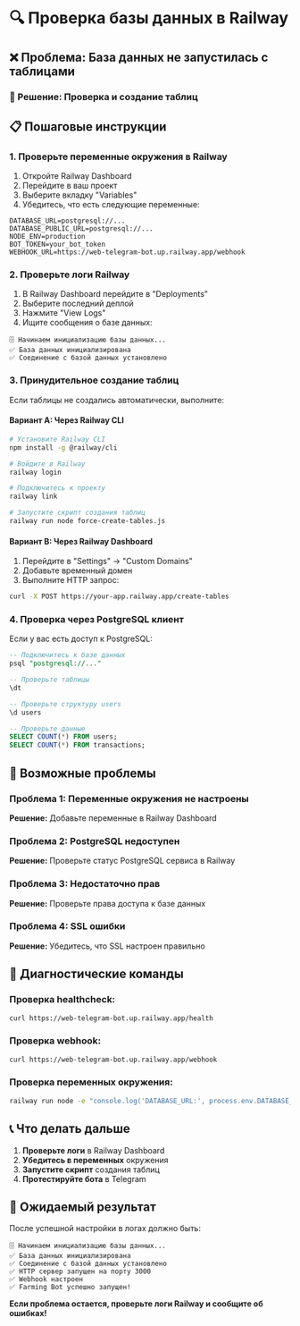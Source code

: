 # 🔍 Проверка базы данных в Railway

## ❌ Проблема: База данных не запустилась с таблицами

### 🔧 Решение: Проверка и создание таблиц

## 📋 Пошаговые инструкции

### 1. **Проверьте переменные окружения в Railway**

1. Откройте Railway Dashboard
2. Перейдите в ваш проект
3. Выберите вкладку "Variables"
4. Убедитесь, что есть следующие переменные:

```env
DATABASE_URL=postgresql://...
DATABASE_PUBLIC_URL=postgresql://...
NODE_ENV=production
BOT_TOKEN=your_bot_token
WEBHOOK_URL=https://web-telegram-bot.up.railway.app/webhook
```

### 2. **Проверьте логи Railway**

1. В Railway Dashboard перейдите в "Deployments"
2. Выберите последний деплой
3. Нажмите "View Logs"
4. Ищите сообщения о базе данных:

```
🗄️ Начинаем инициализацию базы данных...
✅ База данных инициализирована
✅ Соединение с базой данных установлено
```

### 3. **Принудительное создание таблиц**

Если таблицы не создались автоматически, выполните:

#### Вариант A: Через Railway CLI
```bash
# Установите Railway CLI
npm install -g @railway/cli

# Войдите в Railway
railway login

# Подключитесь к проекту
railway link

# Запустите скрипт создания таблиц
railway run node force-create-tables.js
```

#### Вариант B: Через Railway Dashboard
1. Перейдите в "Settings" → "Custom Domains"
2. Добавьте временный домен
3. Выполните HTTP запрос:
```bash
curl -X POST https://your-app.railway.app/create-tables
```

### 4. **Проверка через PostgreSQL клиент**

Если у вас есть доступ к PostgreSQL:

```sql
-- Подключитесь к базе данных
psql "postgresql://..."

-- Проверьте таблицы
\dt

-- Проверьте структуру users
\d users

-- Проверьте данные
SELECT COUNT(*) FROM users;
SELECT COUNT(*) FROM transactions;
```

## 🚨 Возможные проблемы

### **Проблема 1: Переменные окружения не настроены**
**Решение:** Добавьте переменные в Railway Dashboard

### **Проблема 2: PostgreSQL недоступен**
**Решение:** Проверьте статус PostgreSQL сервиса в Railway

### **Проблема 3: Недостаточно прав**
**Решение:** Проверьте права доступа к базе данных

### **Проблема 4: SSL ошибки**
**Решение:** Убедитесь, что SSL настроен правильно

## 🔧 Диагностические команды

### **Проверка healthcheck:**
```bash
curl https://web-telegram-bot.up.railway.app/health
```

### **Проверка webhook:**
```bash
curl https://web-telegram-bot.up.railway.app/webhook
```

### **Проверка переменных окружения:**
```bash
railway run node -e "console.log('DATABASE_URL:', process.env.DATABASE_URL ? 'OK' : 'MISSING')"
```

## 📞 Что делать дальше

1. **Проверьте логи** в Railway Dashboard
2. **Убедитесь в переменных** окружения
3. **Запустите скрипт** создания таблиц
4. **Протестируйте бота** в Telegram

## 🎯 Ожидаемый результат

После успешной настройки в логах должно быть:
```
🗄️ Начинаем инициализацию базы данных...
✅ База данных инициализирована
✅ Соединение с базой данных установлено
✅ HTTP сервер запущен на порту 3000
✅ Webhook настроен
✅ Farming Bot успешно запущен!
```

**Если проблема остается, проверьте логи Railway и сообщите об ошибках!**
